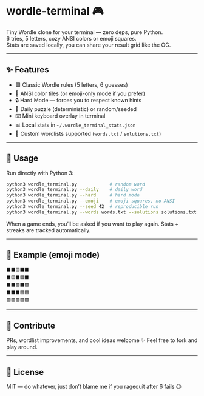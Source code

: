 # wordle-terminal 🎮

Tiny Wordle clone for your terminal — zero deps, pure Python.  
6 tries, 5 letters, cozy ANSI colors or emoji squares.  
Stats are saved locally, you can share your result grid like the OG.  

---

## ✨ Features
- 🟩 Classic Wordle rules (5 letters, 6 guesses)  
- 🌈 ANSI color tiles (or emoji-only mode if you prefer)  
- 🔒 Hard Mode — forces you to respect known hints  
- 📅 Daily puzzle (deterministic) or random/seeded  
- ⌨️ Mini keyboard overlay in terminal  
- 📊 Local stats in `~/.wordle_terminal_stats.json`  
- 📝 Custom wordlists supported (`words.txt` / `solutions.txt`)  

---

## 🚀 Usage
Run directly with Python 3:

```bash
python3 wordle_terminal.py            # random word
python3 wordle_terminal.py --daily    # daily word
python3 wordle_terminal.py --hard     # hard mode
python3 wordle_terminal.py --emoji    # emoji squares, no ANSI
python3 wordle_terminal.py --seed 42  # reproducible run
python3 wordle_terminal.py --words words.txt --solutions solutions.txt
````

When a game ends, you’ll be asked if you want to play again.
Stats + streaks are tracked automatically.

---

## 📸 Example (emoji mode)

```
⬛⬛🟨⬛⬛
⬛🟨⬛🟩⬛
⬛⬛🟩⬛🟩
⬛⬛⬛🟩🟩
🟩🟩🟩🟩🟩
```
---

## 🔧 Contribute

PRs, wordlist improvements, and cool ideas welcome ✨
Feel free to fork and play around.

---

## 📄 License

MIT — do whatever, just don’t blame me if you ragequit after 6 fails 😉
